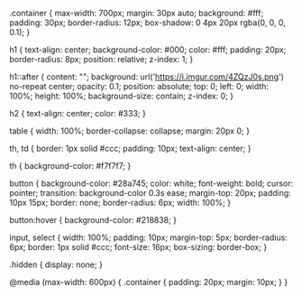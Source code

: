 .container {
  max-width: 700px;
  margin: 30px auto;
  background: #fff;
  padding: 30px;
  border-radius: 12px;
  box-shadow: 0 4px 20px rgba(0, 0, 0, 0.1);
}

h1 {
  text-align: center;
  background-color: #000;
  color: #fff;
  padding: 20px;
  border-radius: 8px;
  position: relative;
  z-index: 1;
}

h1::after {
  content: "";
  background: url('https://i.imgur.com/4ZQzJ0s.png') no-repeat center;
  opacity: 0.1;
  position: absolute;
  top: 0;
  left: 0;
  width: 100%;
  height: 100%;
  background-size: contain;
  z-index: 0;
}

h2 {
  text-align: center;
  color: #333;
}

table {
  width: 100%;
  border-collapse: collapse;
  margin: 20px 0;
}

th, td {
  border: 1px solid #ccc;
  padding: 10px;
  text-align: center;
}

th {
  background-color: #f7f7f7;
}

button {
  background-color: #28a745;
  color: white;
  font-weight: bold;
  cursor: pointer;
  transition: background-color 0.3s ease;
  margin-top: 20px;
  padding: 10px 15px;
  border: none;
  border-radius: 6px;
  width: 100%;
}

button:hover {
  background-color: #218838;
}

input, select {
  width: 100%;
  padding: 10px;
  margin-top: 5px;
  border-radius: 6px;
  border: 1px solid #ccc;
  font-size: 16px;
  box-sizing: border-box;
}

.hidden {
  display: none;
}

@media (max-width: 600px) {
  .container {
    padding: 20px;
    margin: 10px;
  }
}



